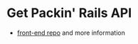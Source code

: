 # Get Packin' Rails API

- [front-end repo](https://github.com/davidrobertregan/get-packin) and more information
